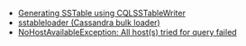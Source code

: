 + [Generating SSTable using CQLSSTableWriter](https://www.datastax.com/dev/blog/using-the-cassandra-bulk-loader-updated)
+ [sstableloader (Cassandra bulk loader)](https://docs.datastax.com/en/cassandra/2.1/cassandra/tools/toolsBulkloader_t.html)
+ [NoHostAvailableException: All host(s) tried for query failed](https://stackoverflow.com/a/33209236/4983501)
